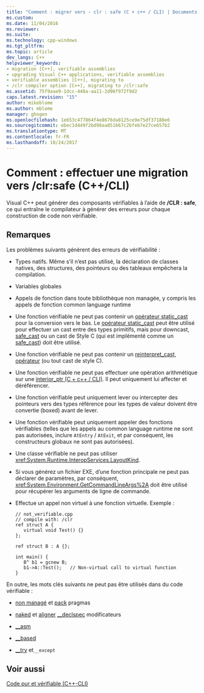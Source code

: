 ```yaml
---
title: "Comment : migrer vers - clr : safe (C + c++ / CLI) | Documents Microsoft"
ms.custom: 
ms.date: 11/04/2016
ms.reviewer: 
ms.suite: 
ms.technology: cpp-windows
ms.tgt_pltfrm: 
ms.topic: article
dev_langs: C++
helpviewer_keywords:
- migration [C++], verifiable assemblies
- upgrading Visual C++ applications, verifiable assemblies
- verifiable assemblies [C++], migrating to
- /clr compiler option [C++], migrating to /clr:safe
ms.assetid: 75f9aae9-1dcc-448a-aa11-2d96f972f9d2
caps.latest.revision: "15"
author: mikeblome
ms.author: mblome
manager: ghogen
ms.openlocfilehash: 1e653c477864f4e8676da8125ce9e75df37188e6
ms.sourcegitcommit: ebec1d449f2bd98aa851667c2bfeb7e27ce657b2
ms.translationtype: MT
ms.contentlocale: fr-FR
ms.lasthandoff: 10/24/2017
---
```

# <a name="how-to-migrate-to-clrsafe-ccli"></a>Comment : effectuer une migration vers /clr:safe (C++/CLI)
Visual C++ peut générer des composants vérifiables à l’aide de **/CLR : safe**, ce qui entraîne le compilateur à générer des erreurs pour chaque construction de code non vérifiable.  
  
## <a name="remarks"></a>Remarques  
 Les problèmes suivants génèrent des erreurs de vérifiabilité :  
  
-   Types natifs. Même s’il n’est pas utilisé, la déclaration de classes natives, des structures, des pointeurs ou des tableaux empêchera la compilation.  
  
-   Variables globales  
  
-   Appels de fonction dans toute bibliothèque non managée, y compris les appels de fonction common language runtime  
  
-   Une fonction vérifiable ne peut pas contenir un [opérateur static_cast](../cpp/static-cast-operator.md) pour la conversion vers le bas. Le [opérateur static_cast](../cpp/static-cast-operator.md) peut être utilisé pour effectuer un cast entre des types primitifs, mais pour downcast, [safe_cast](../windows/safe-cast-cpp-component-extensions.md) ou un cast de Style C (qui est implémenté comme un [safe_cast](../windows/safe-cast-cpp-component-extensions.md)) doit être utilisé.  
  
-   Une fonction vérifiable ne peut pas contenir un [reinterpret_cast, opérateur](../cpp/reinterpret-cast-operator.md) (ou tout cast de style C).  
  
-   Une fonction vérifiable ne peut pas effectuer une opération arithmétique sur une [interior_ptr (C + c++ / CLI)](../windows/interior-ptr-cpp-cli.md). Il peut uniquement lui affecter et déréférencer.  
  
-   Une fonction vérifiable peut uniquement lever ou intercepter des pointeurs vers des types référence pour les types de valeur doivent être convertie (boxed) avant de lever.  
  
-   Une fonction vérifiable peut uniquement appeler des fonctions vérifiables (telles que les appels au common language runtime ne sont pas autorisées, inclure `AtEntry` / `AtExit`, et par conséquent, les constructeurs globaux ne sont pas autorisées).  
  
-   Une classe vérifiable ne peut pas utiliser <xref:System.Runtime.InteropServices.LayoutKind>.  
  
-   Si vous générez un fichier EXE, d’une fonction principale ne peut pas déclarer de paramètres, par conséquent, <xref:System.Environment.GetCommandLineArgs%2A> doit être utilisé pour récupérer les arguments de ligne de commande.  
  
-   Effectue un appel non virtuel à une fonction virtuelle. Exemple :  
  
    ```  
    // not_verifiable.cpp  
    // compile with: /clr  
    ref struct A {  
       virtual void Test() {}  
    };  
  
    ref struct B : A {};  
  
    int main() {  
       B^ b1 = gcnew B;  
       b1->A::Test();   // Non-virtual call to virtual function  
    }  
    ```  
  
 En outre, les mots clés suivants ne peut pas être utilisés dans du code vérifiable :  
  
-   [non managé](../preprocessor/managed-unmanaged.md) et [pack](../preprocessor/pack.md) pragmas  
  
-   [naked](../cpp/naked-cpp.md) et [aligner](../cpp/align-cpp.md) [__declspec](../cpp/declspec.md) modificateurs  
  
-   [__asm](../assembler/inline/asm.md)  
  
-   [__based](../cpp/based-grammar.md)  
  
-   [__try](../cpp/try-except-statement.md) et`__except`  
  
## <a name="see-also"></a>Voir aussi  
 [Code pur et vérifiable (C++-CLI)](../dotnet/pure-and-verifiable-code-cpp-cli.md)